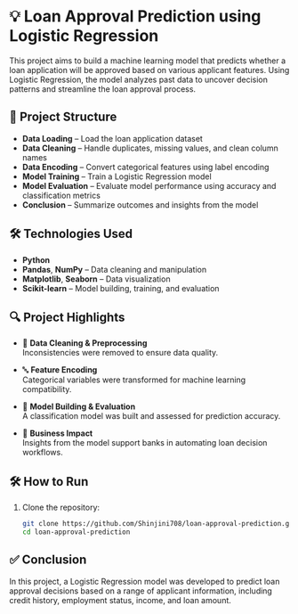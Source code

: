 # 💡 Loan Approval Prediction using Logistic Regression

This project aims to build a machine learning model that predicts whether a loan application will be approved based on various applicant features. Using Logistic Regression, the model analyzes past data to uncover decision patterns and streamline the loan approval process.

## 📁 Project Structure

- **Data Loading** – Load the loan application dataset
- **Data Cleaning** – Handle duplicates, missing values, and clean column names
- **Data Encoding** – Convert categorical features using label encoding
- **Model Training** – Train a Logistic Regression model
- **Model Evaluation** – Evaluate model performance using accuracy and classification metrics
- **Conclusion** – Summarize outcomes and insights from the model

## 🛠️ Technologies Used

- **Python**
- **Pandas**, **NumPy** – Data cleaning and manipulation
- **Matplotlib**, **Seaborn** – Data visualization
- **Scikit-learn** – Model building, training, and evaluation

  
## 🔍 Project Highlights

- 🧹 **Data Cleaning & Preprocessing**  
  Inconsistencies were removed to ensure data quality.

- 🔤 **Feature Encoding**  
  Categorical variables were transformed for machine learning compatibility.

- 🤖 **Model Building & Evaluation**  
  A classification model was built and assessed for prediction accuracy.

- 🏦 **Business Impact**  
  Insights from the model support banks in automating loan decision workflows.


## 🛠️ How to Run

1. Clone the repository:
   ```bash
   git clone https://github.com/Shinjini708/loan-approval-prediction.git
   cd loan-approval-prediction

## ✅ Conclusion

In this project, a Logistic Regression model was developed to predict loan approval decisions based on a range of applicant information, including credit history, employment status, income, and loan amount.
